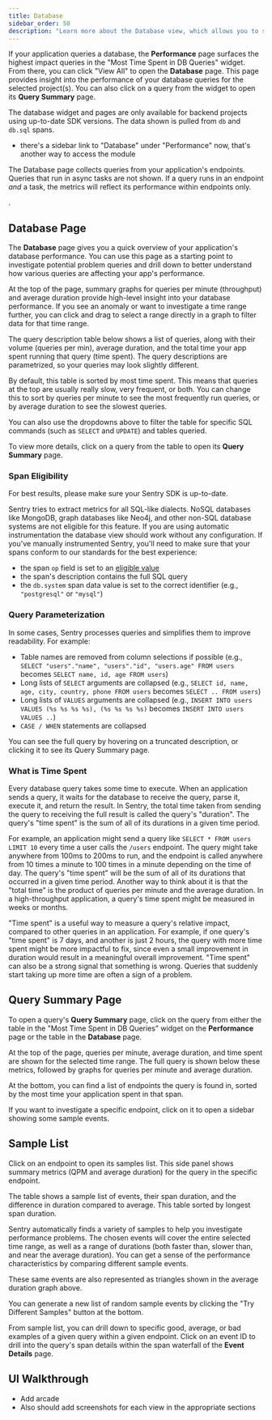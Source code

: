 ```yaml
---
title: Database
sidebar_order: 50
description: "Learn more about the Database view, which allows you to see your database queries, and debug their performance."
---
```


If your application queries a database, the **Performance** page surfaces the highest impact queries in the "Most Time Spent in DB Queries" widget. From there, you can click "View All" to open the **Database** page. This page provides insight into the performance of your database queries for the selected project(s). You can also click on a query from the widget to open its **Query Summary** page.

The database widget and pages are only available for backend projects using up-to-date SDK versions. The data shown is pulled from `db` and `db.sql` spans.

- there's a sidebar link to "Database" under "Performance" now, that's another way to access the module

<Note>

The Database page collects queries from your application's endpoints. Queries that run in async tasks are not shown. If a query runs in an endpoint _and_ a task, the metrics will reflect its performance within endpoints only.

</Note>.

## Database Page

The **Database** page gives you a quick overview of your application's database performance. You can use this page as a starting point to investigate potential problem queries and drill down to better understand how various queries are affecting your app's performance.

At the top of the page, summary graphs for queries per minute (throughput) and average duration provide high-level insight into your database performance. If you see an anomaly or want to investigate a time range further, you can click and drag to select a range directly in a graph to filter data for that time range.

The query description table below shows a list of queries, along with their volume (queries per min), average duration, and the total time your app spent running that query (time spent). The query descriptions are parametrized, so your queries may look slightly different.

By default, this table is sorted by most time spent. This means that queries at the top are usually really slow, very frequent, or both. You can change this to sort by queries per minute to see the most frequently run queries, or by average duration to see the slowest queries.

You can also use the dropdowns above to filter the table for specific SQL commands (such as `SELECT` and `UPDATE`) and tables queried.

To view more details, click on a query from the table to open its **Query Summary** page.

### Span Eligibility

For best results, please make sure your Sentry SDK is up-to-date.

Sentry tries to extract metrics for all SQL-like dialects. NoSQL databases like MongoDB, graph databases like Neo4j, and other non-SQL database systems are not eligible for this feature. If you are using <PlatformLink to="/performance/instrumentation/automatic-instrumentation">automatic instrumentation</PlatformLink> the database view should work without any configuration. If you've manually instrumented Sentry, you'll need to make sure that your spans conform to our standards for the best experience:

- the span `op` field is set to an [eligible value](https://develop.sentry.dev/sdk/performance/span-operations/#database)
- the span's description contains the full SQL query
- the `db.system` span data value is set to the correct identifier (e.g., `"postgresql"` or `"mysql"`)

### Query Parameterization

In some cases, Sentry processes queries and simplifies them to improve readability. For example:

- Table names are removed from column selections if possible (e.g., `SELECT "users"."name", "users"."id", "users.age" FROM users` becomes `SELECT name, id, age FROM users`)
- Long lists of `SELECT` arguments are collapsed (e.g., `SELECT id, name, age, city, country, phone FROM users` becomes `SELECT .. FROM users`)
- Long lists of `VALUES` arguments are collapsed (e.g., `INSERT INTO users VALUES (%s %s %s %s), (%s %s %s %s)` becomes `INSERT INTO users VALUES ..`)
- `CASE / WHEN` statements are collapsed

You can see the full query by hovering on a truncated description, or clicking it to see its Query Summary page.

### What is Time Spent

Every database query takes some time to execute. When an application sends a query, it waits for the database to receive the query, parse it, execute it, and return the result. In Sentry, the total time taken from sending the query to receiving the full result is called the query's "duration". The query's "time spent" is the sum of all of its durations in a given time period.

For example, an application might send a query like `SELECT * FROM users LIMIT 10` every time a user calls the `/users` endpoint. The query might take anywhere from 100ms to 200ms to run, and the endpoint is called anywhere from 10 times a minute to 100 times in a minute depending on the time of day. The query's "time spent" will be the sum of all of its durations that occurred in a given time period. Another way to think about it is that the "total time" is the product of queries per minute and the average duration. In a high-throughput application, a query's time spent might be measured in weeks or months.

"Time spent" is a useful way to measure a query's relative impact, compared to other queries in an application. For example, if one query's "time spent" is 7 days, and another is just 2 hours, the query with more time spent might be more impactful to fix, since even a small improvement in duration would result in a meaningful overall improvement. "Time spent" can also be a strong signal that something is wrong. Queries that suddenly start taking up more time are often a sign of a problem.

## Query Summary Page

To open a query's **Query Summary** page, click on the query from either the table in the "Most Time Spent in DB Queries" widget on the **Performance** page or the table in the **Database** page.

At the top of the page, queries per minute, average duration, and time spent are shown for the selected time range. The full query is shown below these metrics, followed by graphs for queries per minute and average duration.

At the bottom, you can find a list of endpoints the query is found in, sorted by the most time your application spent in that span.

If you want to investigate a specific endpoint, click on it to open a sidebar showing some sample events.

## Sample List

Click on an endpoint to open its samples list. This side panel shows summary metrics (QPM and average duration) for the query in the specific endpoint.

The table shows a sample list of events, their span duration, and the difference in duration compared to average. This table sorted by longest span duration.

Sentry automatically finds a variety of samples to help you investigate performance problems. The chosen events will cover the entire selected time range, as well as a range of durations (both faster than, slower than, and near the average duration). You can get a sense of the performance characteristics by comparing different sample events.

These same events are also represented as triangles shown in the average duration graph above.

You can generate a new list of random sample events by clicking the "Try Different Samples" button at the bottom.

From sample list, you can drill down to specific good, average, or bad examples of a given query within a given endpoint. Click on an event ID to drill into the query's span details within the span waterfall of the **Event Details** page.

## UI Walkthrough

- Add arcade
- Also should add screenshots for each view in the appropriate sections
